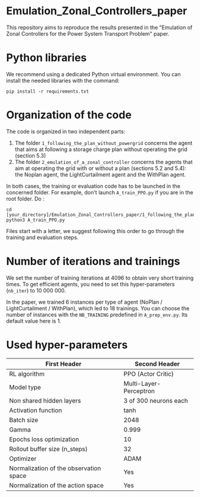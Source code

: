 # Emulation_Zonal_Controllers_paper
This repository aims to reproduce the results presented in the "Emulation of Zonal Controllers for the Power System Transport Problem" paper.

# Python libraries
We recommend using a dedicated Python virtual environment. You can install the needed libraries with the command:

`pip install -r requirements.txt`

# Organization of the code

The code is organized in two independent parts:
1. The folder `1_following_the_plan_without_powergrid` concerns the agent that aims at following a storage charge plan without operating the grid (section 5.3)
2. The folder `2_emulation_of_a_zonal_controller` concerns the agents that aim at operating the grid with or without a plan (sections 5.2 and 5.4): the Noplan agent, the LightCurtailment agent and the WithPlan agent.

In both cases, the training or evaluation code has to be launched in the concerned folder. For example, don't launch `A_train_PPO.py` if you are in the root folder. Do :

```
cd [your_directory]/Emulation_Zonal_Controllers_paper/1_following_the_plan_without_powergrid/
python3 A_train_PPO.py
```

Files start with a letter, we suggest following this order to go through the training and evaluation steps. 


# Number of iterations and trainings

We set the number of training iterations at 4096 to obtain very short training times. To get efficient agents, you need to set this hyper-parameters (`nb_iter`) to 10 000 000.

In the paper, we trained 6 instances per type of agent (NoPlan / LightCurtailment / WithPlan), which led to 18 trainings. You can choose the number of instances with the `NB_TRAINING` predefined in `A_prep_env.py`. Its default value here is 1.

# Used hyper-parameters


| First Header  | Second Header |
| ------------- | ------------- |
| RL algorithm  | PPO (Actor Critic)  |
| Model type  | Multi-Layer-Perceptron  |
| Non shared hidden layers  | 3 of 300 neurons each  |
| Activation function  | tanh  |
| Batch size | 2048  |
| Gamma  | 0.999  |
| Epochs loss optimization  | 10  |
| Rollout buffer size (n_steps) | 32 |
| Optimizer  | ADAM  |
| Normalization of the observation space  | Yes  |
| Normalization of the action space  | Yes  |
